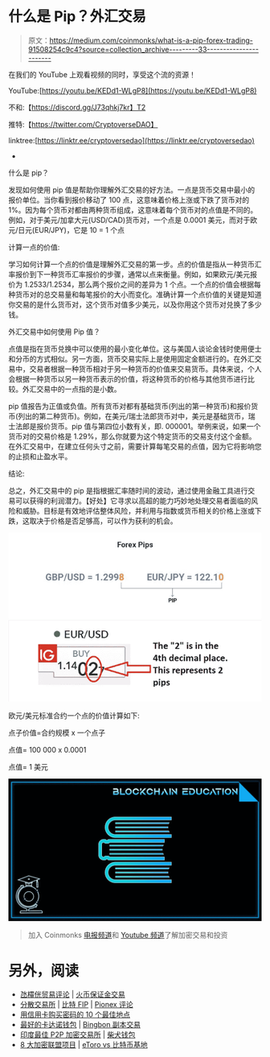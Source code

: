 # 什么是 Pip？外汇交易

> 原文：<https://medium.com/coinmonks/what-is-a-pip-forex-trading-91508254c9c4?source=collection_archive---------33----------------------->

在我们的 YouTube 上观看视频的同时，享受这个流的资源！

YouTube:[https://youtu.be/KEDd1-WLgP8](https://youtu.be/KEDd1-WLgP8)

不和:【https://discord.gg/J73qhkj7kr】T2

推特:【https://twitter.com/CryptoverseDAO】

linktree:[https://linktr.ee/cryptoversedao](https://linktr.ee/cryptoversedao)

-

什么是 pip？

发现如何使用 pip 值是帮助你理解外汇交易的好方法。一点是货币交易中最小的报价单位。当你看到报价移动了 100 点，这意味着价格上涨或下跌了货币对的 1%。因为每个货币对都由两种货币组成，这意味着每个货币对的点值是不同的。例如，对于美元/加拿大元(USD/CAD)货币对，一个点是 0.0001 美元，而对于欧元/日元(EUR/JPY)，它是 10 = 1 个点

计算一点的价值:

学习如何计算一个点的价值是理解外汇交易的第一步。点的价值是指从一种货币汇率报价到下一种货币汇率报价的步骤，通常以点来衡量。例如，如果欧元/美元报价为 1.2533/1.2534，那么两个报价之间的差异为 1 个点。一个点的价值会根据每种货币对的总交易量和每笔报价的大小而变化。准确计算一个点价值的关键是知道你交易的是什么货币对，这个货币对值多少美元，以及你用这个货币对兑换了多少钱。

外汇交易中如何使用 Pip 值？

点值是指在货币兑换中可以使用的最小变化单位。这与美国人谈论金钱时使用便士和分币的方式相似。另一方面，货币交易实际上是使用固定金额进行的。在外汇交易中，交易者根据一种货币相对于另一种货币的价值来交易货币。具体来说，个人会根据一种货币以另一种货币表示的价值，将这种货币的价格与其他货币进行比较。外汇交易中的一点指的是小数。

pip 值报告为正值或负值。所有货币对都有基础货币(列出的第一种货币)和报价货币(列出的第二种货币)。例如，在美元/瑞士法郎货币对中，美元是基础货币，瑞士法郎是报价货币。pip 值与第四位小数有关，即. 000001。举例来说，如果一个货币对的交易价格是 1.29%，那么你就要为这个特定货币的交易支付这个金额。在外汇交易中，在建立任何头寸之前，需要计算每笔交易的点值，因为它将影响您的止损和止盈水平。

结论:

总之，外汇交易中的 pip 是指根据汇率随时间的波动，通过使用金融工具进行交易可以获得的利润潜力。【好处】它寻求以高超的能力巧妙地处理交易者面临的风险和威胁。目标是有效地评估整体风险，并利用与指数或货币相关的价格上涨或下跌，这取决于价格是否足够高，可以作为获利的机会。

![](img/c01cc420b62009ce0caad1691efa627d.png)![](img/ecdb4a5a4e19cec0413d9941d46fb737.png)

欧元/美元标准合约一个点的价值计算如下:

点子价值=合约规模 x 一个点子

点值= 100 000 x 0.0001

点值= 1 美元

![](img/98bbe5e7694cc81ce92d7b48868068ea.png)

> 加入 Coinmonks [电报频道](https://t.me/coincodecap)和 [Youtube 频道](https://www.youtube.com/c/coinmonks/videos)了解加密交易和投资

# 另外，阅读

*   [氹欞侊贸易评论](https://coincodecap.com/anny-trade-review) | [火币保证金交易](/coinmonks/huobi-margin-trading-b3b06cdc1519)
*   [分散交易所](https://coincodecap.com/what-are-decentralized-exchanges) | [比特 FIP](https://coincodecap.com/bitbns-fip) | [Pionex 评论](https://coincodecap.com/pionex-review-exchange-with-crypto-trading-bot)
*   [用信用卡购买密码的 10 个最佳地点](https://coincodecap.com/buy-crypto-with-credit-card)
*   [最好的卡达诺钱包](https://coincodecap.com/best-cardano-wallets) | [Bingbon 副本交易](https://coincodecap.com/bingbon-copy-trading)
*   [印度最佳 P2P 加密交易所](https://coincodecap.com/p2p-crypto-exchanges-in-india) | [柴犬钱包](https://coincodecap.com/baby-shiba-inu-wallets)
*   [8 大加密联盟项目](https://coincodecap.com/crypto-affiliate-programs) | [eToro vs 比特币基地](https://coincodecap.com/etoro-vs-coinbase)